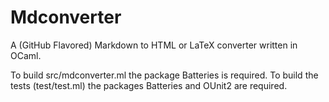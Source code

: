 Mdconverter
===========

A (GitHub Flavored) Markdown to HTML or LaTeX converter written in OCaml. 

To build src/mdconverter.ml the package Batteries is required.
To build the tests (test/test.ml) the packages Batteries and OUnit2 are required.


